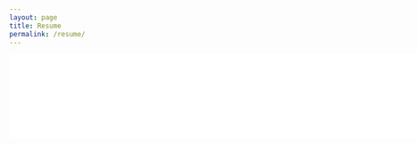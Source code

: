 ```yaml
---
layout: page
title: Resume
permalink: /resume/
---
```


<dl>
<object data="/pathakchinmay_resume.pdf" type="application/pdf" width="900" height="1200">
    <embed src="/pathakchinmay_resume.pdf" type="application/pdf" width="900" heigth="1200"/>
</object>
</dl>
